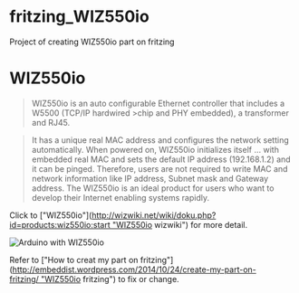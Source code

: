 fritzing_WIZ550io
=================
 
Project of creating WIZ550io part on fritzing

# WIZ550io
>WIZ550io is an auto configurable Ethernet controller that includes a W5500 (TCP/IP hardwired >chip and PHY embedded), a transformer and RJ45.

>It has a unique real MAC address and configures the network setting automatically. When powered on, WIZ550io initializes itself … with embedded real MAC and sets the default IP address (192.168.1.2) and it can be pinged. Therefore, users are not required to write MAC and network information like IP address, Subnet mask and Gateway address. The WIZ550io is an ideal product for users who want to develop their Internet enabling systems rapidly.

Click to ["WIZ550io"](http://wizwiki.net/wiki/doku.php?id=products:wiz550io:start "WIZ550io wizwiki") for more detail.


![Arduino with WIZ550io ](https://lh4.googleusercontent.com/-j6TeWzROuHQ/VEn9HxY-3bI/AAAAAAAAAMI/1CBk39jOMOE/w796-h549-no/Arduino_WIZ550io.png%22 "Arduino with WIZ550io")

Refer to ["How to creat my part on fritzing"](http://embeddist.wordpress.com/2014/10/24/create-my-part-on-fritzing/ "WIZ550io fritzing") to  fix or change. 

